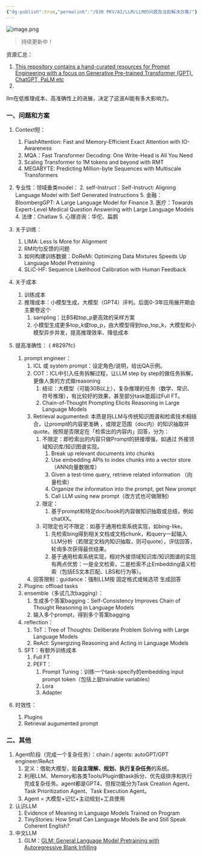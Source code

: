 ```yaml
---
{"dg-publish":true,"permalink":"/030 PKV/AI/LLM/LLM的问题及当前解决方案/"}
---
```


![image.png](https://s2.loli.net/2023/08/10/9Lnbx6sMjOtzH7A.png)

> 持续更新中！

资源汇总：
1. [This repository contains a hand-curated resources for Prompt Engineering with a focus on Generative Pre-trained Transformer (GPT), ChatGPT, PaLM etc](https://github.com/promptslab/Awesome-Prompt-Engineering)
2. 

llm在低推理成本、高准确性上的进展，决定了这波AI能有多大影响力。


### 一、问题和方案
1. Context短：
	1. FlashAttention: Fast and Memory-Efficient Exact Attention with IO-Awareness
	2. MQA：Fast Transformer Decoding: One Write-Head is All You Need
	3. Scaling Transformer to 1M tokens and beyond with RMT
	4. MEGABYTE: Predicting Million-byte Sequences with Multiscale Transformers
2. 专业性：领域垂类model：
	2. self-Instruct：Self-Instruct: Aligning Language Model with Self Generated Instructions
	5. 金融：BloombergGPT: A Large Language Model for Finance
	3. 医疗：Towards Expert-Level Medical Question Answering with Large Language Models
	4. 法律：Chatlaw
	5. 心理咨询：华佗、扁鹊
3. 关于训练：
	1. LIMA: Less Is More for Alignment
	2. RM均匀反馈的问题
	3. 如何构建训练数据：DoReMi: Optimizing Data Mixtures Speeds Up Language Model Pretraining
	4. SLiC-HF: Sequence Likelihood Calibration with Human Feedback
4. 关于成本
	1. 训练成本
	2. 推理成本：小模型生成，大模型（GPT4）评判。后面0-3年应用展开期会主要卷这个
		1. sampling：比BS和top_p更高效的采样方案
		2. 小模型生成更多top_k或top_p，由大模型得到top_top_k，大模型和小模型异步并发，提高推理效率、降低成本
5. 提高准确性：
{ #8297fc}

	1. prompt engineer：
		1. ICL 或 system prompt：设定角色/说明，给出QA示例。
		2. COT：ICL中引入任务拆解过程，让LLM step by step的做任务拆解，更像人类的方式做reasoning
			1. 结论：大模型（可能30B以上），复杂推理的任务（数学、常识、符号推理），有比较好的效果，甚至部分task能超过Full FT。
			2. Chain-of-Thought Prompting Elicits Reasoning in Large Language Models
		3. Retrieval augumented: 本质是将LLM与传统知识图谱和检索技术相结合，让prompt的内容更准确 ，或限定范围（doc内）的知识抽取并quote。按照是否限定在「检索出的内容内」回答，分为：
			1. 不限定：即检索出的内容只做Prompt的拼接增强，如通过 外接领域知识库/知识图谱实现。
				1. Break up relevant documents into chunks
				2. Use embedding APls to index chunks into a vector store（ANN向量数据库）
				3. Given a test-time query, retrieve related information （向量检索）
				4. Organize the information into the prompt, get New prompt
				5. Call LLM using new prompt（改方式也可做限制）
			2. 限定：
				1. 基于prompt和特定doc/book的内容做知识抽取或总结，例如chatXX。
			3. 可限定也可不限定：如基于通用检索系统实现，如bing-like。
				1. 先检索bing得到相关文档或文档chunk，和query一起输入LLM分析（若限定文档内知识抽取，则可quote），评估回答，轮询多次获得最优结果。
				2. 基于通用检索系统实现，相对外接领域知识库/知识图谱的实现有两点优势：一是全文检索，二是检索不止Embedding语义检索（包括ES文本匹配、LBS和行为等）。
		4. 回答限制：guidance：强制LLM按 固定格式或候选项 生成回答
	2. Plugins: offload tasks
	3. ensemble（多试几次bagging）：
		1. 生成多个答案bagging：Self-Consistency Improves Chain of Thought Reasoning in Language Models
		2. 输入多个prompt，得到多个答案bagging
	4. reflection：
		1. ToT：Tree of Thoughts: Deliberate Problem Solving with Large Language Models
		2. ReAct: Synergizing Reasoning and Acting in Language Models
	5. SFT：有额外训练成本
		1. Full FT
		2. PEFT：
			1. Prompt Tuning：训练一个task-specify的embedding input prompt token（包括上层trainable variables）
			2. Lora
			3. Adapter
6. 时效性：
	1. Plugins
	2. Retrieval augumented prompt

### 二、其他
1. Agent阶段（完成一个复杂任务）：chain / agents: autoGPT/GPT engineer/ReAct
	1. 定义：借助大模型，能**自主理解、规划、执行复杂任务**的系统。 
	2. 利用LLM、Memory和各类Tools/Plugin做task拆分、优先级排序和执行完成复杂任务。agent都是GPT4，但按功能分为Task Creation Agent、Task Prioritization Agent、Task Execution Agent。
	3. Agent = 大模型+记忆+主动规划+工具使用
2. 认识LLM
	1. Evidence of Meaning in Language Models Trained on Program
	2. TinyStories: How Small Can Language Models Be and Still Speak Coherent English?
3. 中文LLM
	1. GLM：[GLM: General Language Model Pretraining with Autoregressive Blank Infilling](https://arxiv.org/abs/2103.10360)



